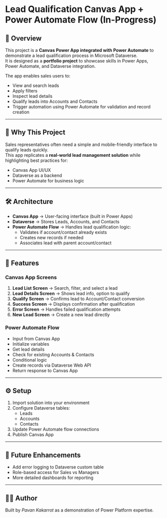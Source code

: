 # Lead Qualification Canvas App + Power Automate Flow (In-Progress)

## 📖 Overview
This project is a **Canvas Power App integrated with Power Automate** to demonstrate a lead qualification process in Microsoft Dataverse.  
It is designed as a **portfolio project** to showcase skills in Power Apps, Power Automate, and Dataverse integration.

The app enables sales users to:
- View and search leads
- Apply filters
- Inspect lead details
- Qualify leads into Accounts and Contacts
- Trigger automation using Power Automate for validation and record creation

---

## 🎯 Why This Project
Sales representatives often need a simple and mobile-friendly interface to qualify leads quickly.  
This app replicates a **real-world lead management solution** while highlighting best practices for:
- Canvas App UI/UX
- Dataverse as a backend
- Power Automate for business logic

---

## 🛠️ Architecture
- **Canvas App** → User-facing interface (built in Power Apps)
- **Dataverse** → Stores Leads, Accounts, and Contacts
- **Power Automate Flow** → Handles lead qualification logic:
  - Validates if account/contact already exists
  - Creates new records if needed
  - Associates lead with parent account/contact

---

## 📱 Features
### Canvas App Screens
1. **Lead List Screen** → Search, filter, and select a lead  
2. **Lead Details Screen** → Shows lead info, option to qualify  
3. **Qualify Screen** → Confirms lead to Account/Contact conversion  
4. **Success Screen** → Displays confirmation after qualification  
5. **Error Screen** → Handles failed qualification attempts  
6. **New Lead Screen** → Create a new lead directly  

### Power Automate Flow
- Input from Canvas App
- Initialize variables
- Get lead details
- Check for existing Accounts & Contacts
- Conditional logic
- Create records via Dataverse Web API
- Return response to Canvas App

---

## ⚙️ Setup
1. Import solution into your environment  
2. Configure Dataverse tables:
   - Leads
   - Accounts
   - Contacts  
3. Update Power Automate flow connections  
4. Publish Canvas App  

---

## 🚀 Future Enhancements
- Add error logging to Dataverse custom table  
- Role-based access for Sales vs Managers  
- More detailed dashboards for reporting  

---

## 👨‍💻 Author
Built by *Pavan Kakarrot* as a demonstration of Power Platform expertise.

